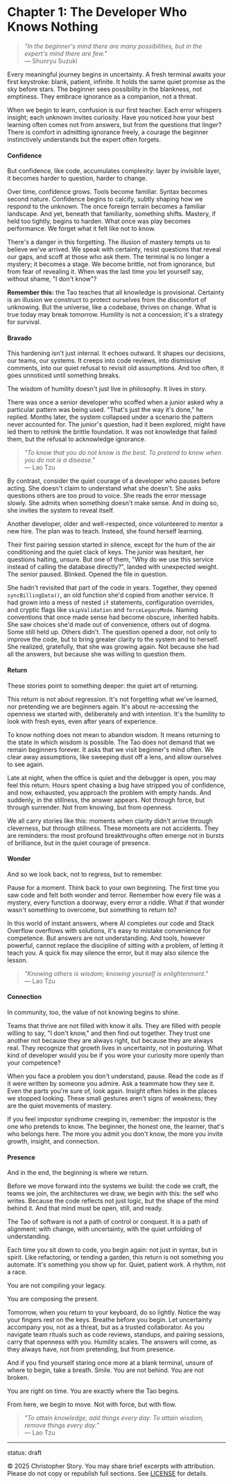 # Chapter 1: The Developer Who Knows Nothing

> *"In the beginner's mind there are many possibilities, but in the expert's mind there are few."*\
> — Shunryu Suzuki

Every meaningful journey begins in uncertainty. A fresh terminal awaits your first keystroke: blank, patient, infinite. It holds the same quiet promise as the sky before stars. The beginner sees possibility in the blankness, not emptiness. They embrace ignorance as a companion, not a threat.

When we begin to learn, confusion is our first teacher. Each error whispers insight; each unknown invites curiosity. Have you noticed how your best learning often comes not from answers, but from the questions that linger? There is comfort in admitting ignorance freely, a courage the beginner instinctively understands but the expert often forgets.

#### Confidence

But confidence, like code, accumulates complexity: layer by invisible layer, it becomes harder to question, harder to change.

Over time, confidence grows. Tools become familiar. Syntax becomes second nature. Confidence begins to calcify, subtly shaping how we respond to the unknown. The once foreign terrain becomes a familiar landscape. And yet, beneath that familiarity, something shifts. Mastery, if held too tightly, begins to harden. What once was play becomes performance. We forget what it felt like not to know.

There's a danger in this forgetting. The illusion of mastery tempts us to believe we've arrived. We speak with certainty, resist questions that reveal our gaps, and scoff at those who ask them. The terminal is no longer a mystery; it becomes a stage. We become brittle, not from ignorance, but from fear of revealing it. When was the last time you let yourself say, without shame, "I don't know"?

**Remember this:** the Tao teaches that all knowledge is provisional. Certainty is an illusion we construct to protect ourselves from the discomfort of unknowing. But the universe, like a codebase, thrives on change. What is true today may break tomorrow. Humility is not a concession; it's a strategy for survival.

#### Bravado

This hardening isn't just internal. It echoes outward. It shapes our decisions, our teams, our systems. It creeps into code reviews, into dismissive comments, into our quiet refusal to revisit old assumptions. And too often, it goes unnoticed until something breaks.

The wisdom of humility doesn't just live in philosophy. It lives in story.

There was once a senior developer who scoffed when a junior asked why a particular pattern was being used. "That's just the way it's done," he replied. Months later, the system collapsed under a scenario the pattern never accounted for. The junior's question, had it been explored, might have led them to rethink the brittle foundation. It was not knowledge that failed them, but the refusal to acknowledge ignorance.

> *"To know that you do not know is the best. To pretend to know when you do not is a disease."*\
> — Lao Tzu

By contrast, consider the quiet courage of a developer who pauses before acting. She doesn't claim to understand what she doesn't. She asks questions others are too proud to voice. She reads the error message slowly. She admits when something doesn't make sense. And in doing so, she invites the system to reveal itself.

Another developer, older and well-respected, once volunteered to mentor a new hire. The plan was to teach. Instead, she found herself learning.

Their first pairing session started in silence, except for the hum of the air conditioning and the quiet clack of keys. The junior was hesitant, her questions halting, unsure. But one of them, "Why do we use this service instead of calling the database directly?", landed with unexpected weight. The senior paused. Blinked. Opened the file in question.

She hadn't revisited that part of the code in years. Together, they opened `syncBillingData()`, an old function she'd copied from another service. It had grown into a mess of nested `if` statements, configuration overrides, and cryptic flags like `skipValidation` and `forceLegacyMode`. Naming conventions that once made sense had become obscure, inherited habits. She saw choices she'd made out of convenience, others out of dogma. Some still held up. Others didn't. The question opened a door, not only to improve the code, but to bring greater clarity to the system and to herself. She realized, gratefully, that she was growing again. Not because she had all the answers, but because she was willing to question them.

#### Return

These stories point to something deeper: the quiet art of returning.

This return is not about regression. It's not forgetting what we've learned, nor pretending we are beginners again. It's about re-accessing the openness we started with, deliberately and with intention. It's the humility to look with fresh eyes, even after years of experience.

To know nothing does not mean to abandon wisdom. It means returning to the state in which wisdom is possible. The Tao does not demand that we remain beginners forever. It asks that we visit beginner's mind often. We clear away assumptions, like sweeping dust off a lens, and allow ourselves to see again.

Late at night, when the office is quiet and the debugger is open, you may feel this return. Hours spent chasing a bug have stripped you of confidence, and now, exhausted, you approach the problem with empty hands. And suddenly, in the stillness, the answer appears. Not through force, but through surrender. Not from knowing, but from openness.

We all carry stories like this: moments when clarity didn't arrive through cleverness, but through stillness. These moments are not accidents. They are reminders: the most profound breakthroughs often emerge not in bursts of brilliance, but in the quiet courage of presence.

#### Wonder

And so we look back, not to regress, but to remember.

Pause for a moment. Think back to your own beginning. The first time you saw code and felt both wonder and terror. Remember how every file was a mystery, every function a doorway, every error a riddle. What if that wonder wasn't something to overcome, but something to return to?

In this world of instant answers, where AI completes our code and Stack Overflow overflows with solutions, it's easy to mistake convenience for competence. But answers are not understanding. And tools, however powerful, cannot replace the discipline of sitting with a problem, of letting it teach you. A quick fix may silence the error, but it may also silence the lesson.

> *"Knowing others is wisdom; knowing yourself is enlightenment."*\
> — Lao Tzu

#### Connection

In community, too, the value of not knowing begins to shine.

Teams that thrive are not filled with know it alls. They are filled with people willing to say, "I don't know," and then find out together. They trust one another not because they are always right, but because they are always real. They recognize that growth lives in uncertainty, not in posturing. What kind of developer would you be if you wore your curiosity more openly than your competence?

When you face a problem you don't understand, pause. Read the code as if it were written by someone you admire. Ask a teammate how they see it. Even the parts you're sure of, look again. Insight often hides in the places we stopped looking. These small gestures aren't signs of weakness; they are the quiet movements of mastery.

If you feel impostor syndrome creeping in, remember: the impostor is the one who pretends to know. The beginner, the honest one, the learner, that's who belongs here. The more you admit you don't know, the more you invite growth, insight, and connection.

#### Presence

And in the end, the beginning is where we return.

Before we move forward into the systems we build: the code we craft, the teams we join, the architectures we draw, we begin with this: the self who writes. Because the code reflects not just logic, but the shape of the mind behind it. And that mind must be open, still, and ready.

The Tao of software is not a path of control or conquest. It is a path of alignment: with change, with uncertainty, with the quiet unfolding of understanding.

Each time you sit down to code, you begin again: not just in syntax, but in spirit. Like refactoring, or tending a garden, this return is not something you automate. It's something you show up for. Quiet, patient work. A rhythm, not a race.

You are not compiling your legacy.

You are composing the present.

Tomorrow, when you return to your keyboard, do so lightly. Notice the way your fingers rest on the keys. Breathe before you begin. Let uncertainty accompany you, not as a threat, but as a trusted collaborator. As you navigate team rituals such as code reviews, standups, and pairing sessions, carry that openness with you. Humility scales. The answers will come, as they always have, not from pretending, but from presence.

And if you find yourself staring once more at a blank terminal, unsure of where to begin, take a breath. Smile. You are not behind. You are not broken.

You are right on time. You are exactly where the Tao begins.

From here, we begin to move. Not with force, but with flow.

> *"To attain knowledge, add things every day. To attain wisdom, remove things every day."*\
> — Lao Tzu

---

status: draft

© 2025 Christopher Story.
You may share brief excerpts with attribution.  
Please do not copy or republish full sections. See [LICENSE](./LICENSE.md) for details.
